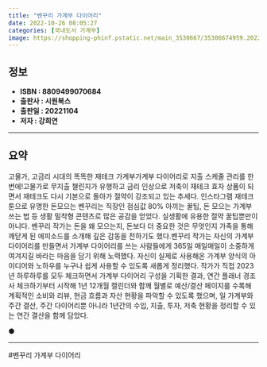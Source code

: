 ```yaml
---
title: "벤꾸리 가계부 다이어리"
date: 2022-10-26 08:05:27
categories: [국내도서 가계부]
image: https://shopping-phinf.pstatic.net/main_3530667/35306674959.20221018202155.jpg
---
```


## **정보**

- **ISBN : 8809499070684**
- **출판사 : 시원북스**
- **출판일 : 20221104**
- **저자 : 강희연**

------



## **요약**

고물가, 고금리 시대의 똑똑한 재테크 가계부가계부 다이어리로 지출  스케줄 관리를 한 번에!고물가로 무지출 챌린지가 유행하고 금리 인상으로 저축이 재테크 효자 상품이 되면서 재테크도 다시 기본으로 돌아가 절약이 강조되고 있는 추세다. 인스타그램 재테크툰으로 유명한 돈모으는 벤꾸리는 직장인 점심값 80% 아끼는 꿀팁, 돈 모으는 가계부 쓰는 법 등 생활 밀착형 콘텐츠로 많은 공감을 얻었다. 실생활에 유용한 절약 꿀팁뿐만이 아니다. 벤꾸리 작가는 돈을 왜 모으는지, 돈보다 더 중요한 것은 무엇인지 가족을 통해 깨닫게 된 에피소드를 소개해 깊은 감동을 전하기도 했다.벤꾸리 작가는 자신의 가계부 다이어리를 만들면서 가계부 다이어리를 쓰는 사람들에게 365일 매일매일이 소중하게 여겨지길 바라는 마음을 담기 위해 노력했다. 자신이 실제로 사용해온 가계부 양식의 아이디어와 노하우를 누구나 쉽게 사용할 수 있도록 새롭게 정리했다. 작가가 직접 2023년 하루하루를 모두 체크하면서 가계부 다이어리 구성을 기획한 결과, 연간 플래너 경조사 체크하기부터 시작해 1년 12개월 캘린더와 함께 월별로 예산/결산 페이지를 수록해 계획적인 소비와 리뷰, 현금 흐름과 자산 현황을 파악할 수 있도록 했으며, 일 가계부와 주간 결산, 주간 다이어리뿐 아니라 1년간의 수입, 지출, 투자, 저축 현황을 정리할 수 있는 연간 결산을 함께 담았다.

● 



------

#벤꾸리 가계부 다이어리


